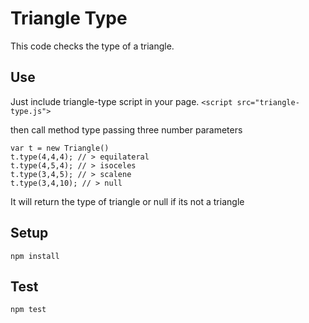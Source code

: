 # Triangle Type

This code checks the type of a triangle.

## Use

Just include triangle-type script in your page.
```<script src="triangle-type.js">```

then call method type passing three number parameters
```
var t = new Triangle()
t.type(4,4,4); // > equilateral
t.type(4,5,4); // > isoceles
t.type(3,4,5); // > scalene
t.type(3,4,10); // > null
```
It will return the type of triangle or null if its not a triangle


## Setup 
```npm install```

## Test
```npm test```